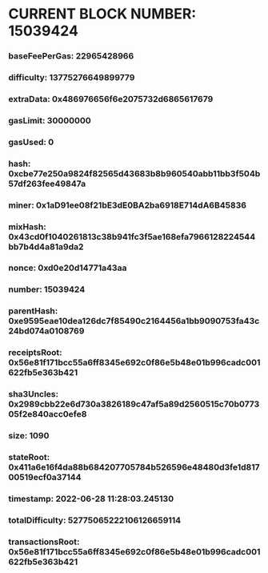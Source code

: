 # CURRENT BLOCK NUMBER: 15039424

### baseFeePerGas: 22965428966
### difficulty: 13775276649899779
### extraData: 0x486976656f6e2075732d6865617679
### gasLimit: 30000000
### gasUsed: 0
### hash: 0xcbe77e250a9824f82565d43683b8b960540abb11bb3f504b57df263fee49847a
### miner: 0x1aD91ee08f21bE3dE0BA2ba6918E714dA6B45836
### mixHash: 0x43cd0f1040261813c38b941fc3f5ae168efa7966128224544bb7b4d4a81a9da2
### nonce: 0xd0e20d14771a43aa
### number: 15039424
### parentHash: 0xe9595eae10dea126dc7f85490c2164456a1bb9090753fa43c24bd074a0108769
### receiptsRoot: 0x56e81f171bcc55a6ff8345e692c0f86e5b48e01b996cadc001622fb5e363b421
### sha3Uncles: 0x2989cbb22e6d730a3826189c47af5a89d2560515c70b077305f2e840acc0efe8
### size: 1090
### stateRoot: 0x411a6e16f4da88b684207705784b526596e48480d3fe1d81700519ecf0a37144
### timestamp: 2022-06-28 11:28:03.245130
### totalDifficulty: 52775065222106126659114
### transactionsRoot: 0x56e81f171bcc55a6ff8345e692c0f86e5b48e01b996cadc001622fb5e363b421
